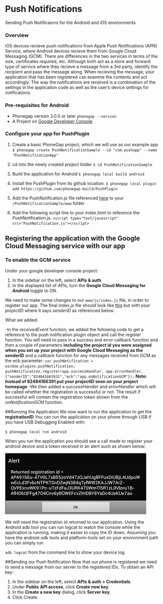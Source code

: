 Push Notifications
========================

Sending Push Notificaions for the Android and iOS environments

### Overview

iOS devices recieve push notifications from Apple Push Notifications (APN) 
Service, where Android devices recieve them from Google Cloud Messaging (GCM). 
There are differences in the two services in terms of the size, certificates 
required, etc. Although both act as a store and forward type of service where they 
recieve a message from a 3rd party, identify the recipient and pass the message 
along. When recieving the message, your application that has been registered 
can examine the contents and act accordingly. The way the notifications are received 
is a combination of the settings in the application code as well as the user’s 
device settings for notifications.

### Pre-requisites for Android
- Phonegap version 3.0.0 or later `phonegap --version`
- A Project on [Google Developer Console](https://console.developers.google.com/)

### Configure your app for PushPlugin 
1. Create a basic PhoneGap project, which we will use as our example app
   `$ phonegap create PushNotificationSample --id "com.pushapp" --name "PushNotificationApp"`

2. cd into the newly created project folder
   `$ cd PushNotificationSample`

3. Build the application for Android
   `$ phonegap local build android`

4. Install the PushPlugin from its github location:
   `$ phonegap local plugin add https://github.com/phonegap-build/PushPlugin`

5. Add the PushNotification.js file referenced [here](https://github.com/freesurface/mom/blob/master/planning/js/PushNotification.js) to your `/PushNotificationSample/www` folder

6. Add the following script line to your index.html to reference the PushNotification.js.
   `<script type="text/javascript" src="PushNotification.js"></script>`

## Registering the application with the Google Cloud Messaging service with our app
### To enable the GCM service
Under your google developer console project:
1. In the sidebar on the left, select **APIs & auth**.
2. In the displayed list of APIs, turn the **Google Cloud Messaging for Android** toggle to ON.

We need to make some changes to our `www/js/index.js` file, in order to register our app.
The final index.js file should look like [this](https://github.com/freesurface/mom/blob/master/planning/js/index.js)
but with your *projectID* where it says *senderID* as referenced below.

What we added:

  -In the *receivedEvent* function, we added the following code to get a reference to
   the push notification plugin object and call the register function. You will
   need to pass in a success and error callback function and then a couple of parameters 
   **including the project id you were assigned when you set up your project with Google Cloud Messaging 
   as the senderID** and a callback function for any messages received from GCM as the ecb parameter:
   `var pushNotification = window.plugins.pushNotification;
   pushNotification.register(app.successHandler, app.errorHandler,{"senderID":"824841663931","ecb":"app.onNotificationGCM"});`
   **Note: Instead of 82484166391 put your projectID seen on your project homepage**
  -We then added a *successHandler* and *errorHandler* which will be called whether the registration is successful or not.
   The result if successful will contain the registration token shown from the *onNotificationGCM* function. 

##Running the Application
We now want to run the application to get the **registrationID**
You can run the application on your phone through USB if you have USB Debugging Enabled with:

   `$ phonegap local run android`

When you run the application you should see a call made to register your 
android device and a token received in an alert such as shown below:

![alt text](https://github.com/freesurface/mom/blob/master/planning/img/android-notify-reg.png)

We will need the registration id returned to our application. Using the Android adb tool you can run logcat 
to watch the console while the application is running, making it easier to copy the ID down.
Assuming you have the android-sdk tools and platform-tools set on your environment path you can simply run

 `adb logcat` from the command line to show your device log.

##Sending our Push Notification
Now that our phone is registered we need to send a message from our server
to the registered IDs.
To obtain an API key:
1. In the sidebar on the left, select **APIs & auth > Credentials**.
2. Under **Public API access**, click **Create new key**.
3. In the **Create a new key** dialog, click **Server key**.
4. Click Create.
